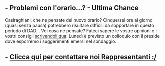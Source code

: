 ## - Problemi con l'orario...? - Ultima Chance
Casiraghiani, che ne pensate del nuovo orario? Cinque/sei ore al giorno (quasi senza pausa) potrebbero risultare difficili da sopportare in questo periodo di DAD... Voi cosa ne pensate? Fateci sapere le vostre opinioni e i vostri consigli [scrivendoli qua](https://docs.google.com/forms/d/e/1FAIpQLSc1EbZ1Dz6jYlvC-s13jKu5Y7uDGKJeHQMaZSUzzqWWrvPriA/viewform?usp=sf_link): Lunedì è previsto un colloquio con il preside dove esporremo i suggerimenti emersi nel sondaggio.

## - [Clicca qui per contattare noi Rappresentanti :/](https://docs.google.com/forms/d/e/1FAIpQLSfKS3-fOGByvowEZ4CvDTi7U5-nvCvK1FUykII456HmZSHFjw/viewform?usp=sf_link)
